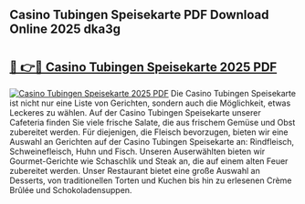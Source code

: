 ## Casino Tubingen Speisekarte PDF Download Online 2025 dka3g

# <h2><a href="http://gc7n5t.nevu.top/?p=Casino+Tubingen+Speisekarte">🔗 👉🔴 Casino Tubingen Speisekarte 2025 PDF</a></h2>

[![Casino Tubingen Speisekarte 2025 PDF](https://i.imgur.com/dBaPXMq.png)](http://gc7n5t.nevu.top/?p=Casino+Tubingen+Speisekarte)
Die Casino Tubingen Speisekarte ist nicht nur eine Liste von Gerichten, sondern auch die Möglichkeit, etwas Leckeres zu wählen. Auf der Casino Tubingen Speisekarte unserer Cafeteria finden Sie viele frische Salate, die aus frischem Gemüse und Obst zubereitet werden. Für diejenigen, die Fleisch bevorzugen, bieten wir eine Auswahl an Gerichten auf der Casino Tubingen Speisekarte an: Rindfleisch, Schweinefleisch, Huhn und Fisch. Unseren Auserwählten bieten wir Gourmet-Gerichte wie Schaschlik und Steak an, die auf einem alten Feuer zubereitet werden. Unser Restaurant bietet eine große Auswahl an Desserts, von traditionellen Torten und Kuchen bis hin zu erlesenen Crème Brûlée und Schokoladensuppen.
